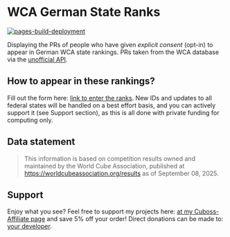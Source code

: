 # WCA German State Ranks
[![pages-build-deployment](https://github.com/AnnikaStein/WCA-German-State-Ranks/actions/workflows/pages/pages-build-deployment/badge.svg)](https://github.com/AnnikaStein/WCA-German-State-Ranks/actions/workflows/pages/pages-build-deployment)

Displaying the PRs of people who have given *explicit consent* (opt-in) to appear in German WCA state rankings. PRs taken from the WCA database via the [unofficial API](https://github.com/robiningelbrecht/wca-rest-api).

## How to appear in these rankings?
Fill out the form here: [link to enter the ranks](https://docs.google.com/forms/d/e/1FAIpQLSdoLLgBLfTxZIwKJx9QC5XywuMRBreKU4ElbLTvMEZqxRHFcw/viewform). New IDs and updates to all federal states will be handled on a best effort basis, and you can actively support it (see Support section), as this is all done with private funding for computing only.

## Data statement
> This information is based on competition results owned and maintained by the
> World Cube Association, published at https://worldcubeassociation.org/results
> as of September 08, 2025.

## Support
Enjoy what you see? Feel free to support my projects here: [at my Cuboss-Affiliate page](https://cuboss.com/affiliate/?affiliate=hugacuba&r=hugacuba) and save 5% off your order! Direct donations can be made to: [your developer](https://www.paypal.com/paypalme/hugacuba).

